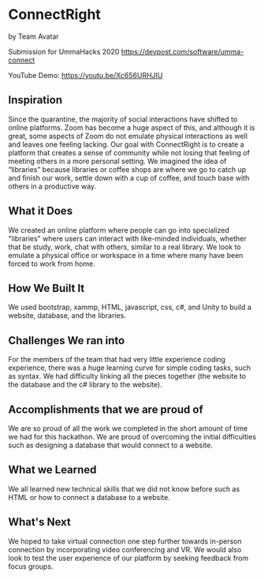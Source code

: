 # ConnectRight
by Team Avatar

Submission for UmmaHacks 2020 https://devpost.com/software/umma-connect

YouTube Demo: https://youtu.be/Xc656URHJIU

## Inspiration
Since the quarantine, the majority of social interactions have shifted to online platforms. Zoom has become a huge aspect of this, and although it is great, some aspects of Zoom do not emulate physical interactions as well and leaves one feeling lacking. 
Our goal with ConnectRight is to create a platform that creates a sense of community while not losing that feeling of meeting others in a more personal setting. We imagined the idea of “libraries” because libraries or coffee shops are where we go to catch up and finish our work, settle down with a cup of coffee, and touch base with others in a productive way.

## What it Does
We created an online platform where people can go into specialized "libraries" where users can interact with like-minded individuals, whether that be study, work, chat with others, similar to a real library. We look to emulate a physical office or workspace in a time where many have been forced to work from home.

## How We Built It
We used bootstrap, xammp, HTML, javascript, css, c#, and Unity to build a website, database, and the libraries.

## Challenges We ran into
For the members of the team that had very little experience coding experience, there was a huge learning curve for simple coding tasks, such as syntax. 
We had difficulty linking all the pieces together (the website to the database and the c# library to the website).

## Accomplishments that we are proud of
We are so proud of all the work we completed in the short amount of time we had for this hackathon. We are proud of overcoming the initial difficulties such as designing a database that would connect to a website.

## What we Learned
We all learned new technical skills that we did not know before such as HTML or how to connect a database to a website.

## What's Next
We hoped to take virtual connection one step further towards in-person connection by incorporating video conferencing and VR. We would also look to test the user experience of our platform by seeking feedback from focus groups.
